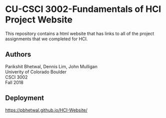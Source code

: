 # CU-CSCI 3002-Fundamentals of HCI Project Website
This repository contains a html website that has links to all of the project assignments that we completed for HCI. 
## Authors
Parikshit Bhetwal, Dennis Lim, John Mulligan  
Univerity of Colorado Boulder  
CSCI 3002  
Fall 2018

## Deployment 
https://pbhetwal.github.io/HCI-Website/


